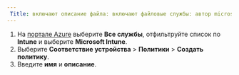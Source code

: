 ```yaml
---
 Title: включают описание файла: включают файловые службы: автор microsoft intune: MandiOhlinger ms.service: microsoft-intune ms.topic: включают ms.date: 04/16/2018 ms.author: mandia ms.custom: включают файл ms.collection: Microsoft 365 identity-device-management
---
```


1. На [портале Azure](https://portal.azure.com) выберите **Все службы**, отфильтруйте список по **Intune** и выберите **Microsoft Intune**.
2. Выберите **Соответствие устройства** > **Политики** > **Создать политику**.
3. Введите **имя** и **описание**.
